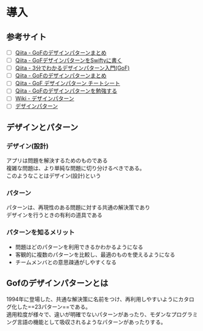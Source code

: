 # 導入

## 参考サイト

- [ ] [Qiita - GoFのデザインパターンまとめ](https://qiita.com/i-tanaka730/items/c63c6c22abd1477e0ba0)
- [ ] [Qiita - GoFデザインパターンをSwiftyに書く](https://qiita.com/mlmlykt/items/ebdad4827d0b797e31cf)
- [ ] [Qiita - 3分でわかるデザインパターン入門(GoF)](https://qiita.com/rch1223/items/5ab98d4bf3430937013c)
- [ ] [Qiita - GoFのデザインパターンまとめ](https://qiita.com/bob_yama/items/db40415a3c3b2e3a3446)
- [ ] [Qiita - GoF デザインパターン チートシート](https://qiita.com/tanakahisateru/items/df03d2558f9499d1a64a)
- [ ] [Qiita - GoFのデザインパターンを勉強する](https://qiita.com/kiyokiyo_kzsby/items/ed0337dbbb43052b3000)
- [ ] [Wiki - デザインパターン](https://ja.wikipedia.org/wiki/%E3%83%87%E3%82%B6%E3%82%A4%E3%83%B3%E3%83%91%E3%82%BF%E3%83%BC%E3%83%B3_(%E3%82%BD%E3%83%95%E3%83%88%E3%82%A6%E3%82%A7%E3%82%A2))
- [ ] [デザインパターン](https://www.techscore.com/tech/DesignPattern/index.html/)

## デザインとパターン

### デザイン(設計)

アプリは問題を解決するためのものである  
複雑な問題は、より単純な問題に切り分けるべきである。  
このようなことはデザイン(設計)という

### パターン

パターンは、再現性のある問題に対する共通の解決策であり  
デザインを行うときの有利の道具である

### パターンを知るメリット

- 問題はどのパターンを利用できるかわかるようになる
- 客観的に複数のパターンを比較し、最適のものを使えるようになる
- チームメンバとの意思疎通がしやすくなる

## Gofのデザインパターンとは

1994年に登場した、共通な解決策に名前をつけ、再利用しやすいようにカタログ化した==23パターン==である。  
適用粒度が様々で、違いが明確でないパターンがあったり、モダンなプログラミング言語の機能として吸収されるようなパターンがあったりする。
